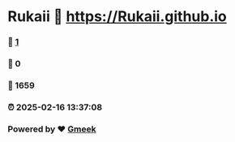 # Rukaii :link: https://Rukaii.github.io 
### :page_facing_up: [1](https://Rukaii.github.io/tag.html) 
### :speech_balloon: 0 
### :hibiscus: 1659 
### :alarm_clock: 2025-02-16 13:37:08 
### Powered by :heart: [Gmeek](https://github.com/Meekdai/Gmeek)
